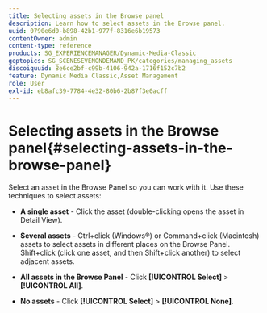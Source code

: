 ```yaml
---
title: Selecting assets in the Browse panel
description: Learn how to select assets in the Browse panel.
uuid: 0790e6d0-b898-42b1-977f-8316e6b19573
contentOwner: admin
content-type: reference
products: SG_EXPERIENCEMANAGER/Dynamic-Media-Classic
geptopics: SG_SCENESEVENONDEMAND_PK/categories/managing_assets
discoiquuid: 8e6ce2bf-c99b-4106-942a-1716f152c7b2
feature: Dynamic Media Classic,Asset Management
role: User
exl-id: eb8afc39-7784-4e32-80b6-2b87f3e0acff
---
```

# Selecting assets in the Browse panel{#selecting-assets-in-the-browse-panel}

Select an asset in the Browse Panel so you can work with it. Use these techniques to select assets:

* **A single asset** - Click the asset (double-clicking opens the asset in Detail View).

* **Several assets** - Ctrl+click (Windows®) or Command+click (Macintosh) assets to select assets in different places on the Browse Panel. Shift+click (click one asset, and then Shift+click another) to select adjacent assets.

* **All assets in the Browse Panel** - Click **[!UICONTROL Select]** > **[!UICONTROL All]**.

* **No assets** - Click **[!UICONTROL Select]** > **[!UICONTROL None]**.
